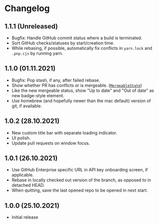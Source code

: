 # Changelog

## 1.1.1 (Unreleased)

- Bugfix: Handle GitHub commit status where a build is terminated.
- Sort GitHub checks/statuses by start/creation time.
- While rebasing, if possible, automatically fix conflicts in `yarn.lock` and
  `.pnp.cjs` by running yarn.

## 1.1.0 (01.11.2021)

- Bugfix: Pop stash, if any, after failed rebase.
- Show whether PR has conflicts or is mergeable.
  ([`MergeableState`](https://docs.github.com/en/graphql/reference/enums#mergeablestate))
- Like the new mergeable status, show "Up to date" and "Out of date" as new
  badge-style element.
- Use homebrew (and hopefully newer than the mac default) version of git, if
  available.

## 1.0.2 (28.10.2021)

- New custom title bar with separate loading indicator.
- UI polish.
- Update pull requests on window focus.

## 1.0.1 (26.10.2021)

- Use GitHub Enterprise specific URL in API key onboarding screen, if
  applicable.
- Rebase in locally checked out version of the branch, as opposed to in detached
  HEAD.
- When quitting, save the last opened repo to be opened in next start.

## 1.0.0 (25.10.2021)

- Initial release
